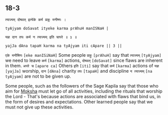 ## 18-3


```shloka-sa
त्याज्यम् दोषवत् इत्येके कर्म प्राहुः मनीष्णः ।
```
```shloka-sa-hk
tyAjyam doSavat ityeke karma prAhuH manISNaH |
```
```shloka-sa
यज्ञ दान तपः कर्म न त्याज्यम् इति चापरे ॥ ३ ॥
```
```shloka-sa-hk
yajJa dAna tapaH karma na tyAjyam iti cApare || 3 ||
```

`एके मनीषिणः` `[eke manISiNaH]` Some people `प्राहुः` `[prAhuH]` say that `त्याज्यम्` `[tyAjyam]` we need to leave `कर्म` `[karma]` actions, `दोषवत्` `[doSavat]` since flaws are inherent in them. `अपरे च` `[apare ca]` Others `इति` `[iti]` say that `कर्म` `[karma]` actions of `यज्ञ` `[yajJa]` worship, `दान` `[dAna]` charity `तपः` `[tapaH]` and discipline `न त्याज्यम्` `[na tyAjyam]` are not to be given up.

Some people, such as the followers of the Sage Kapila say that those who aim for [Moksha](Moksha) must let go of all activities, including the rituals that worship the Lord - That's because actions are associated with flaws that bind us, in the form of desires and expectations. Other learned people say that we must not give up these activities.

